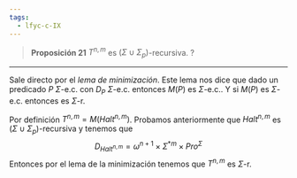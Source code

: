 ```yaml
---
tags:
  - lfyc-c-IX
---
```

> **Proposición 21** $T^{n,m}$ es $(\Sigma\cup\Sigma_p)$-recursiva.
?

- - - 
Sale directo por el *lema de minimización*. Este lema nos dice que dado un predicado $P$ $\Sigma$-e.c. con $D_P$ $\Sigma$-e.c. entonces $M(P)$ es $\Sigma$-e.c.. Y si $M(P)$ es $\Sigma$-e.c. entonces es $\Sigma$-r.

Por definición $T^{n,m}=M({Halt}^{n,m})$.  Probamos anteriormente que ${Halt}^{n,m}$ es $(\Sigma\cup\Sigma_{p})$-recursiva y tenemos que
$$
D_{Halt^{n,m}}=\omega^{n+1}\times\Sigma^{\ast m}\times{Pro^{\Sigma}}
$$
Entonces por el lema de la minimización tenemos que $T^{n,m}$ es $\Sigma$-r.